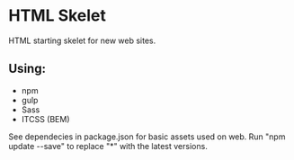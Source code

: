# HTML Skelet

HTML starting skelet for new web sites.

## Using:
* npm
* gulp
* Sass
* ITCSS (BEM)

See dependecies in package.json for basic assets used on web.
Run "npm update --save" to replace "*" with the latest versions.

